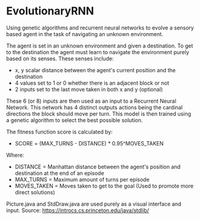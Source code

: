 # EvolutionaryRNN
Using genetic algorithms and recurrent neural networks to evolve a sensory based agent in the task of navigating an unknown environment.

The agent is set in an unknown environment and given a destination. To get to the destination the agent must learn to navigate the environment purely based on its senses.
These senses include:
- x, y scalar distance between the agent's current position and the destination
- 4 values set to 1 or 0 whether there is an adjacent block or not
- 2 inputs set to the last move taken in both x and y (optional)

These 6 (or 8) inputs are then used as an input to a Recurrent Neural Network. This network has 4 distinct outputs actions being the cardinal directions the block should move per turn. This model is then trained using a genetic algorithm to select the best possible solution.

The fitness function score is calculated by:
- SCORE = (MAX_TURNS - DISTANCE) * 0.95^MOVES_TAKEN

Where:
- DISTANCE = Manhattan distance between the agent's position and destination at the end of an episode
- MAX_TURNS = Maximum amount of turns per episode
- MOVES_TAKEN = Moves taken to get to the goal (Used to promote more direct solutions)

Picture.java and StdDraw.java are used purely as a visual interface and input. 
Source: https://introcs.cs.princeton.edu/java/stdlib/
